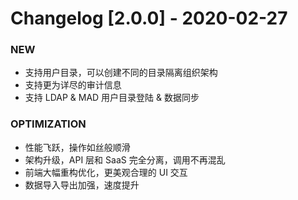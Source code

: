 <!-- generated by script, do not modify it manually -->
# Changelog [2.0.0] - 2020-02-27 



### NEW

- 支持用户目录，可以创建不同的目录隔离组织架构
- 支持更为详尽的审计信息
- 支持 LDAP &amp; MAD 用户目录登陆 &amp; 数据同步

### OPTIMIZATION

- 性能飞跃，操作如丝般顺滑
- 架构升级，API 层和 SaaS 完全分离，调用不再混乱
- 前端大幅重构优化，更美观合理的 UI 交互
- 数据导入导出加强，速度提升


